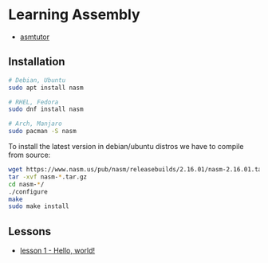# Learning Assembly

- [asmtutor](https://asmtutor.com/)

## Installation

```bash
# Debian, Ubuntu
sudo apt install nasm

# RHEL, Fedora
sudo dnf install nasm

# Arch, Manjaro
sudo pacman -S nasm
```

To install the latest version in debian/ubuntu distros we have to compile from source:

```bash
wget https://www.nasm.us/pub/nasm/releasebuilds/2.16.01/nasm-2.16.01.tar.gz
tar -xvf nasm-*.tar.gz
cd nasm-*/
./configure
make
sudo make install
```

## Lessons

- [lesson 1 - Hello, world!](lesson1/README.md)


